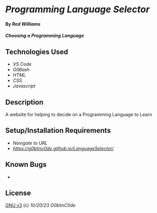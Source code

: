 # _Programming Language Selector_

#### By _**Red Williams**_

#### _Choosing a Programming Language_

## Technologies Used

* _VS Code_
* _GitBash_
* _HTML_
* _CSS_
* _Javascript_

## Description

A website for helping to decide on a Programming Language to Learn

## Setup/Installation Requirements

* _Navigate to URL_
* _https://g0blinc0de.github.io/LanguageSelector/_



## Known Bugs

* 


## License



[GNU v3](LICENSE) (c) _10/20/23_ _G0blinC0de_